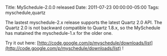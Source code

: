 Title: MySchedule-2.0.0 released
Date: 2011-07-23 00:00:00-05:00
Tags: myschedule,quartz


The lastest myschedule-2.x release supports the latest Quartz 2.0 API. The Quartz 2.0 is not backward compatible to Quartz 1.8.x, so the MySchedule has matained the myschedule-1.x for the older one.

Try it out here: [http://code.google.com/p/myschedule/downloads/list](http://code.google.com/p/myschedule/downloads/list) !

